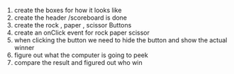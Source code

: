 1. create the boxes for how it looks like 
2. create the header /scoreboard is done 
3. create the rock , paper , scissor Buttons 
4. create an onClick event for rock paper scissor 
5. when clicking the button we need to hide the button and show the actual winner 
6. figure out what the computer is going to peek 
7. compare the result and figured out who win

